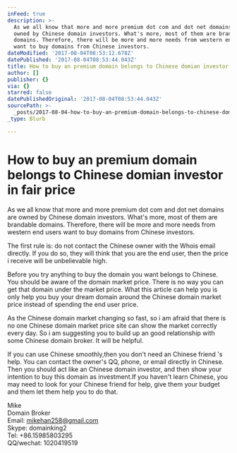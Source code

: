 ```yaml
---
inFeed: true
description: >-
  As we all know that more and more premium dot com and dot net domains are
  owned by Chinese domain investors. What's more, most of them are brandable
  domains. Therefore, there will be more and more needs from western end users
  want to buy domains from Chinese investors.
dateModified: '2017-08-04T08:53:12.678Z'
datePublished: '2017-08-04T08:53:44.043Z'
title: How to buy an premium domain belongs to Chinese domian investor in fair price
author: []
publisher: {}
via: {}
starred: false
datePublishedOriginal: '2017-08-04T08:53:44.043Z'
sourcePath: >-
  _posts/2017-08-04-how-to-buy-an-premium-domain-belongs-to-chinese-domian-inves.md
_type: Blurb

---
```

# **How to buy an premium domain belongs to Chinese domian investor in fair price**

As we all know that more and more premium dot com and dot net domains are owned by Chinese domain investors. What's more, most of them are brandable domains. Therefore, there will be more and more needs from western end users want to buy domains from Chinese investors.

The first rule is: do not contact the Chinese owner with the Whois email directly. If you do so, they will think that you are the end user, then the price i receive will be unbelievable high.

Before you try anything to buy the domain you want belongs to Chinese. You should be aware of the domain market price. There is no way you can get that domain under the market price. What this article can help you is only help you buy your dream domain around the Chinese domain market price instead of spending the end user price.

As the Chinese domain market changing so fast, so i am afraid that there is no one Chinese domain market price site can show the market correctly every day. So i am suggesting you to build up an good relationship with some Chinese domain broker. It will be helpful.

If you can use Chinese smoothly,then you don't need an Chinese friend 's help. You can contact the owner's QQ, phone, or email directly in Chinese. Then you should act like an Chinese domain investor, and then show your intention to buy this domain as investment.If you haven't learn Chinese, you may need to look for your Chinese friend for help, give them your budget and them let them help you to do that.

Mike  
Domain Broker  
Email: [mikehan258@gmail.com][0]  
Skype: domainking2  
Tel: +86.15985803295  
QQ/wechat: 1020419519

[0]: mailto:mikehan258@gmail.com "mailto:mikehan258@gmail.com"